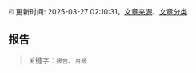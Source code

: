 :alarm_clock: 更新时间: 2025-03-27 02:10:31。[文章来源](/README.md)、[文章分类](/TAGS.md)

## 报告


> 关键字：`报告`、`月报`



